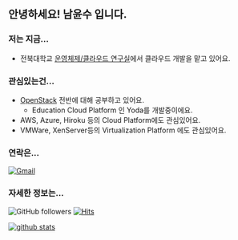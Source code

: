 ## 안녕하세요! 남윤수 입니다.

### 저는 지금...
- 전북대학교 [운영체제/클라우드 연구실](https://oslab.chonbuk.ac.kr/)에서 클라우드 개발을 맡고 있어요.

### 관심있는건...
- [OpenStack](https://www.openstack.org/) 전반에 대해 공부하고 있어요.
  - Education Cloud Platform 인 Yoda를 개발중이에요.
- AWS, Azure, Hiroku 등의 Cloud Platform에도 관심있어요.
- VMWare, XenServer등의 Virtualization Platform 에도 관심있어요.

### 연락은...
[![Gmail](https://img.shields.io/badge/Gmail-d14836?style=flat&logo=Gmail&logoColor=white&link=mailto:nys6635@gmail.com)](mailto:nys6635@gmail.com) 

### 자세한 정보는...
![GitHub followers](https://img.shields.io/github/followers/namyounsu?logo=github) 
[![Hits](https://hits.seeyoufarm.com/api/count/incr/badge.svg?url=https%3A%2F%2Fgithub.com%2Fnamyounsu&count_bg=%2379C83D&title_bg=%23555555&icon=&icon_color=%23E7E7E7&title=hits&edge_flat=false)](https://hits.seeyoufarm.com)

[![github stats](https://github-readme-stats.vercel.app/api?username=namyounsu&show_icons=true&theme=cobalt)](https://github.com/anuraghazra/github-readme-stats) 